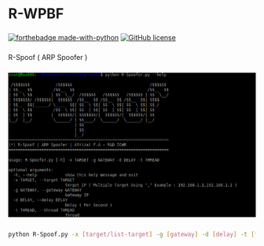 # R-WPBF
###
[![forthebadge made-with-python](http://ForTheBadge.com/images/badges/made-with-python.svg)](https://www.python.org/) [![GitHub license](https://img.shields.io/github/license/Naereen/StrapDown.js.svg)](https://github.com/Naereen/StrapDown.js/blob/master/LICENSE)
###
R-Spoof ( ARP Spoofer )
###
![screenshot](https://raw.githubusercontent.com/ICWR-TEAM/R-Spoof/main/ss.png)
###
```bash
python R-Spoof.py -x [target/list-target] -g [gateway] -d [delay] -t [thread]
```
###
